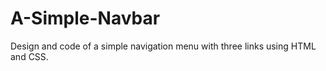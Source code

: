 # A-Simple-Navbar

Design and code of a simple navigation menu with three links using HTML and CSS.
